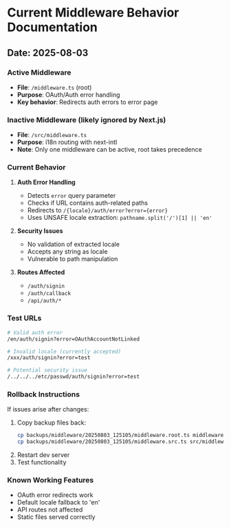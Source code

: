 # Current Middleware Behavior Documentation

## Date: 2025-08-03

### Active Middleware

- **File**: `/middleware.ts` (root)
- **Purpose**: OAuth/Auth error handling
- **Key behavior**: Redirects auth errors to error page

### Inactive Middleware (likely ignored by Next.js)

- **File**: `/src/middleware.ts`
- **Purpose**: i18n routing with next-intl
- **Note**: Only one middleware can be active, root takes precedence

### Current Behavior

1. **Auth Error Handling**
   - Detects `error` query parameter
   - Checks if URL contains auth-related paths
   - Redirects to `/{locale}/auth/error?error={error}`
   - Uses UNSAFE locale extraction: `pathname.split('/')[1] || 'en'`

2. **Security Issues**
   - No validation of extracted locale
   - Accepts any string as locale
   - Vulnerable to path manipulation

3. **Routes Affected**
   - `/auth/signin`
   - `/auth/callback`
   - `/api/auth/*`

### Test URLs

```bash
# Valid auth error
/en/auth/signin?error=OAuthAccountNotLinked

# Invalid locale (currently accepted)
/xxx/auth/signin?error=test

# Potential security issue
/../../../etc/passwd/auth/signin?error=test
```

### Rollback Instructions

If issues arise after changes:

1. Copy backup files back:
   ```bash
   cp backups/middleware/20250803_125105/middleware.root.ts middleware.ts
   cp backups/middleware/20250803_125105/middleware.src.ts src/middleware.ts
   ```
2. Restart dev server
3. Test functionality

### Known Working Features

- OAuth error redirects work
- Default locale fallback to 'en'
- API routes not affected
- Static files served correctly
